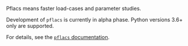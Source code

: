 Pflacs means faster load-cases and parameter studies.

Development of `pflacs` is currently in alpha phase. Python versions 3.6+ only are supported.

For details, see the [`pflacs` documentation](https://qwilka.github.io/pflacs/).
